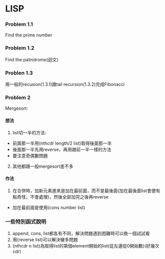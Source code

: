 # LISP
### Problem 1.1
Find the prime number  
### Problem 1.2
Find the palindrome(迴文)  
### Problen 1.3
用一般的recusion(1.3.1)跟tail recursion(1.3.2)完成Fibonacci
### Problem 2
Mergesort:
#### 想法
1. list切一半的方法: 
  * 前面那一半用(nthcdr length/2 list)取得後面那一半
  * 後面那一半先用reverse，再用跟前一半一樣的方法
  * 要注意奇偶數問題
2. 其他都跟一般mergesort差不多
#### 作法
1. 在合併時，加新元素進來是加在最前面，而不是最後面(加在最後面list會便有點奇怪，不會處理)，然後全部加完之後再reverse
  * 加在最前面是使用(cons number list)
  
### 一些特別函式說明
1. append, cons, list都各有不同，解決問題遇到困難時可以換一個試試看
2. 用(reverse list)可以解決蠻多問題
3. (nthcdr n list)為取得list的第個element開始的list(從左邊從0開始數)(好幾次cdr)
